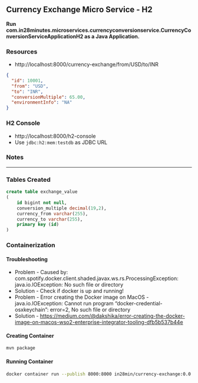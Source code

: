 ## Currency Exchange Micro Service - H2

**Run com.in28minutes.microservices.currencyconversionservice.CurrencyConversionServiceApplicationH2 as a Java Application.**

### Resources

- http://localhost:8000/currency-exchange/from/USD/to/INR

``` json
{
  "id": 10001,
  "from": "USD",
  "to": "INR",
  "conversionMultiple": 65.00,
  "environmentInfo": "NA"
}
```

### H2 Console

- http://localhost:8000/h2-console
- Use `jdbc:h2:mem:testdb` as JDBC URL


### Notes
---
### Tables Created
``` sql
create table exchange_value 
(
	id bigint not null, 
	conversion_multiple decimal(19,2), 
	currency_from varchar(255), 
	currency_to varchar(255), 
	primary key (id)
)
```

### Containerization

#### Troubleshooting

- Problem - Caused by: com.spotify.docker.client.shaded.javax.ws.rs.ProcessingException: java.io.IOException: No such file or directory
- Solution - Check if docker is up and running!
- Problem - Error creating the Docker image on MacOS - java.io.IOException: Cannot run program “docker-credential-osxkeychain”: error=2, No such file or directory
- Solution - https://medium.com/@dakshika/error-creating-the-docker-image-on-macos-wso2-enterprise-integrator-tooling-dfb5b537b44e

#### Creating Container
``` bash
mvn package
```

#### Running Container
``` bash
docker container run --publish 8000:8000 in28min/currency-exchange:0.0.1-SNAPSHOT
```
